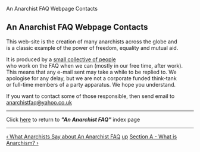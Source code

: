   

An Anarchist FAQ Webpage Contacts

## An Anarchist FAQ Webpage Contacts

This web-site is the creation of many anarchists across the globe and  
is a classic example of the power of freedom, equality and mutual aid.

It is produced by a [small collective of people](intro.md)  
who work on the FAQ when we can (mostly in our free time, after work).  
This means that any e-mail sent may take a while to be replied to. We  
apologise for any delay, but we are not a corporate funded think-tank  
or full-time members of a party apparatus. We hope you understand.

If you want to contact some of those responsible, then send email to  
[anarchistfaq@yahoo.co.uk](mailto:anarchistfaq@yahoo.co.uk)

* * *

  
Click [here](index.md) to return to _**"An Anarchist FAQ"**_ index page

* * *

  

[‹ What Anarchists Say about An Anarchist FAQ](quotes.md "Go to previous
page" ) [up](intro.md "Go to parent page" ) [Section A - What is Anarchism?
›](secAcon.md "Go to next page" )

